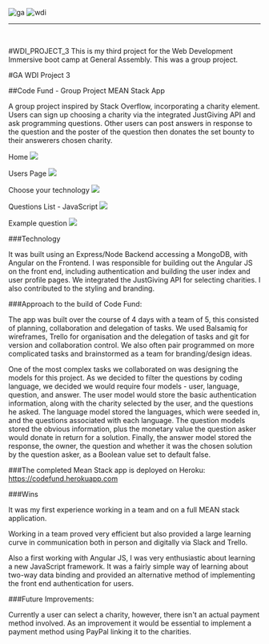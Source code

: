 ![ga](https://cloud.githubusercontent.com/assets/20629455/23824362/2c9817c2-066d-11e7-8988-7b1eefc6d628.jpg)
![wdi](https://cloud.githubusercontent.com/assets/20629455/23824363/2ddeaa7e-066d-11e7-8630-f7c890c9f1c1.png)

___
<br>

#WDI_PROJECT_3
This is my third project for the Web Development Immersive boot camp at General Assembly. This was a group project.

#GA WDI Project 3

##Code Fund - Group Project MEAN Stack App

A group project inspired by Stack Overflow, incorporating a charity element. Users can sign up choosing a charity via the integrated JustGiving API and ask programming questions. Other users can post answers in response to the question and the poster of the question then donates the set bounty to their answerers chosen charity.

Home
![](http://i.imgur.com/l8P6QnJ.png)

Users Page
![](http://i.imgur.com/0SM08kK.png)

Choose your technology
![](http://i.imgur.com/rgr8w9V.png)

Questions List - JavaScript
![](http://i.imgur.com/H4oIUCn.png)

Example question
![](http://i.imgur.com/Uhi5JPa.png)



###Technology

It was built using an Express/Node Backend accessing a MongoDB, with Angular on the Frontend. I was responsible for building out the Angular JS on the front end, including authentication and building the user index and user profile pages. We integrated the JustGiving API for selecting charities. I also contributed to the styling and branding.

###Approach to the build of Code Fund: 

The app was built over the course of 4 days with a team of 5, this consisted of planning, collaboration and delegation of tasks. We used Balsamiq for wireframes, Trello for organisation and the delegation of tasks and git for version and collaboration control.
We also often pair programmed on more complicated tasks and brainstormed as a team for branding/design ideas.

One of the most complex tasks we collaborated on was designing the models for this project. As we decided to filter the questions by coding language, we decided we would require four models - user, language, question, and answer. The user model would store the basic authentication information, along with the charity selected by the user, and the questions he asked. The language model stored the languages, which were seeded in, and the questions associated with each language. The question models stored the obvious information, plus the monetary value the question asker would donate in return for a solution. Finally, the answer model stored the response, the owner, the question and whether it was the chosen solution by the question asker, as a Boolean value set to default false.


###The completed Mean Stack app is deployed on Heroku:
https://codefund.herokuapp.com

###Wins

It was my first experience working in a team and on a full MEAN stack application. 

Working in a team proved very efficient but also provided a large learning curve in communication both in person and digitally via Slack and Trello.

Also a first working with Angular JS, I was very enthusiastic about learning a new JavaScript framework. It was a fairly simple way of learning about two-way data binding and provided an alternative method of implementing the front end authentication for users.


###Future Improvements: 

Currently a user can select a charity, however, there isn't an actual payment method involved. As an improvement it would be essential to implement a payment method using PayPal linking it to the charities. 

